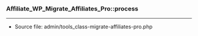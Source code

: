 ### Affiliate_WP_Migrate_Affiliates_Pro::process

----

- Source file: admin/tools_class-migrate-affiliates-pro.php
